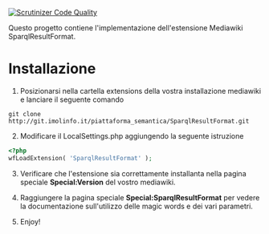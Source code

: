 [![Scrutinizer Code Quality](https://scrutinizer-ci.com/g/gcornacchia/SparqlResultFormat/badges/quality-score.png?b=master&s=498347b5e4c5198a0b0d0d6484fc546fd8f924a5)](https://scrutinizer-ci.com/g/gcornacchia/SparqlResultFormat/?branch=master)

Questo progetto contiene l'implementazione dell'estensione Mediawiki SparqlResultFormat.

# Installazione
1) Posizionarsi nella cartella extensions della vostra installazione mediawiki e lanciare il seguente comando
```
git clone http://git.imolinfo.it/piattaforma_semantica/SparqlResultFormat.git
```
2) Modificare il LocalSettings.php aggiungendo la seguente istruzione

```php
<?php
wfLoadExtension( 'SparqlResultFormat' );
```
3) Verificare che l'estensione sia correttamente installanta nella pagina speciale **Special:Version** del vostro mediawiki. 

4) Raggiungere la pagina speciale **Special:SparqlResultFormat** per vedere la documentazione sull'utilizzo delle magic words e dei vari parametri.

5) Enjoy!